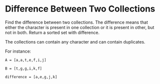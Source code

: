 # Difference Between Two Collections

Find the difference between two collections. The difference means that either the character is present in one collection or it is present in other, but not in both. Return a sorted set with difference.

The collections can contain any character and can contain duplicates.

For instance:

```
A = [a,a,t,e,f,i,j]

B = [t,g,g,i,k,f]

difference = [a,e,g,j,k]
```
